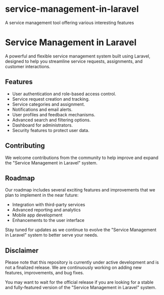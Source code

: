 # service-management-in-laravel
 A service management tool offering various interesting features

# Service Management in Laravel
A powerful and flexible service management system built using Laravel, designed to help you streamline service requests, assignments, and customer interactions.

## Features
- User authentication and role-based access control.
- Service request creation and tracking.
- Service categories and assignment.
- Notifications and email alerts.
- User profiles and feedback mechanisms.
- Advanced search and filtering options.
- Dashboard for administrators.
- Security features to protect user data.

## Contributing
We welcome contributions from the community to help improve and expand the "Service Management in Laravel" system.

## Roadmap
Our roadmap includes several exciting features and improvements that we plan to implement in the near future:

- Integration with third-party services
- Advanced reporting and analytics
- Mobile app development
- Enhancements to the user interface

Stay tuned for updates as we continue to evolve the "Service Management in Laravel" system to better serve your needs.

## Disclaimer
Please note that this repository is currently under active development and is not a finalized release. We are continuously working on adding new features, improvements, and bug fixes.

You may want to wait for the official release if you are looking for a stable and fully-featured version of the "Service Management in Laravel" system.